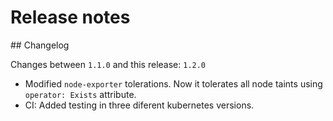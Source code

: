 # Release notes

## Changelog

Changes between `1.1.0` and this release: `1.2.0`

- Modified `node-exporter` tolerations. Now it tolerates all node taints using `operator: Exists` attribute.
- CI: Added testing in three diferent kubernetes versions.
